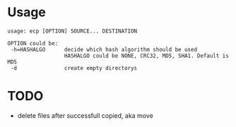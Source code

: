 Usage
=====
    usage: ecp [OPTION] SOURCE... DESTINATION
    
    OPTION could be:
     -h=HASHALGO      decide which hash algorithm should be used
                      HASHALGO could be NONE, CRC32, MD5, SHA1. Default is MD5
     -d               create empty directorys


TODO
==============
* delete files after successfull copied, aka move